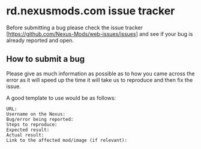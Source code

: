 # rd.nexusmods.com issue tracker

Before submitting a bug please check the issue tracker [https://github.com/Nexus-Mods/web-issues/issues] and see if your bug is already reported and open.

## How to submit a bug

Please give as much information as possible as to how you came across the error as it will speed up the time it will take us to reproduce and then fix the issue.

A good template to use would be as follows:
 ```
 URL: 
 Username on the Nexus:
 Bug/error being reported:
 Steps to reproduce:
 Expected result:
 Actual result:
 Link to the affected mod/image (if relevant):
 ```
 
